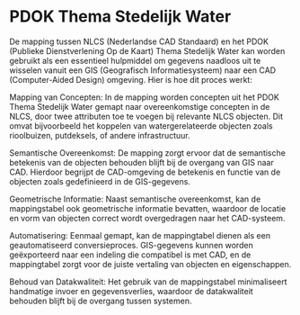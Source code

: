 # PDOK Thema Stedelijk Water

De mapping tussen NLCS (Nederlandse CAD Standaard) en het PDOK (Publieke Dienstverlening Op de Kaart) Thema Stedelijk Water kan worden gebruikt als een essentieel hulpmiddel om gegevens naadloos uit te wisselen vanuit een GIS (Geografisch Informatiesysteem) naar een CAD (Computer-Aided Design) omgeving. Hier is hoe dit proces werkt:

Mapping van Concepten: In de mapping worden concepten uit het PDOK Thema Stedelijk Water gemapt naar overeenkomstige concepten in de NLCS, door twee attributen toe te voegen bij relevante NLCS objecten. Dit omvat bijvoorbeeld het koppelen van watergerelateerde objecten zoals rioolbuizen, putdeksels, of andere infrastructuur.

Semantische Overeenkomst: De mapping zorgt ervoor dat de semantische betekenis van de objecten behouden blijft bij de overgang van GIS naar CAD. Hierdoor begrijpt de CAD-omgeving de betekenis en functie van de objecten zoals gedefinieerd in de GIS-gegevens.

Geometrische Informatie: Naast semantische overeenkomst, kan de mappingstabel ook geometrische informatie bevatten, waardoor de locatie en vorm van objecten correct wordt overgedragen naar het CAD-systeem.

Automatisering: Eenmaal gemapt, kan de mappingtabel dienen als een geautomatiseerd conversieproces. GIS-gegevens kunnen worden geëxporteerd naar een indeling die compatibel is met CAD, en de mappingtabel zorgt voor de juiste vertaling van objecten en eigenschappen.

Behoud van Datakwaliteit: Het gebruik van de mappingstabel minimaliseert handmatige invoer en gegevensverlies, waardoor de datakwaliteit behouden blijft bij de overgang tussen systemen.